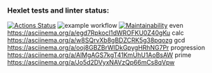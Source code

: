 ### Hexlet tests and linter status:
[![Actions Status](https://github.com/yanpetrenko/frontend-project-lvl1/workflows/hexlet-check/badge.svg)](https://github.com/yanpetrenko/frontend-project-lvl1/actions)
![example workflow](https://github.com/yanpetrenko/frontend-project-lvl1/actions/workflows/github-actions-demo.yml/badge.svg)
[![Maintainability](https://api.codeclimate.com/v1/badges/a99a88d28ad37a79dbf6/maintainability)](https://codeclimate.com/github/codeclimate/codeclimate/maintainability)
even https://asciinema.org/a/egd7RpkocI1dWROFKU0Z40gKu
calc https://asciinema.org/a/w8SQrvXb8gBDZCRK5g38pqozg
gcd https://asciinema.org/a/ooj8GBZBrWIDkGpygHRhNG7Pr
progression https://asciinema.org/a/AlMgAGS7kgT41KmUhU1AoBsAW
prime https://asciinema.org/a/Jo5d2DVyxNAVzQp66mCs8qVpw